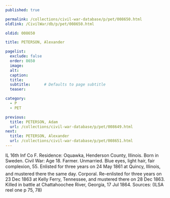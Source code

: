 ```yaml
---
published: true

permalink: /collections/civil-war-database/p/pet/008650.html
oldlink: /CivilWar/db/p/pet/008650.html

oldid: 008650

title: PETERSON, Alexander

pagelist:
  exclude: false
  order: 8650
  image: 
  alt:
  caption:
  title:
  subtitle:      # Defaults to page subtitle
  teaser:

category: 
  - P 
  - PET

previous:
  title: PETERSON, Adam
  url: /collections/civil-war-database/p/pet/008649.html  
next:
  title: PETERSON, Alexander
  url: /collections/civil-war-database/p/pet/008651.html   
---
```

IL 16th Inf Co F. Residence: Oquawka, Henderson County, Illinois. Born in Sweden. Civil War: Age 18. Farmer. Unmarried. Blue eyes, light hair, fair complexion, 5&#146;5&#148;. Enlisted for three years on 24 May 1861 at Quincy, Illinois, and mustered there the same day. Corporal. Re-enlisted for three years on 23 Dec 1863 at Kelly Ferry, Tennessee, and mustered there on 28 Dec 1863. Killed in battle at Chattahoochee River, Georgia, 17 Jul 1864. Sources: (ILSA reel one p 75, 78)